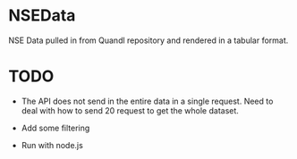 # NSEData

NSE Data pulled in from Quandl repository and rendered in a tabular format. 

# TODO

* The API does not send in the entire data in a single request. Need to deal with how to send 20 request to get the whole dataset.

* Add some filtering

* Run with node.js